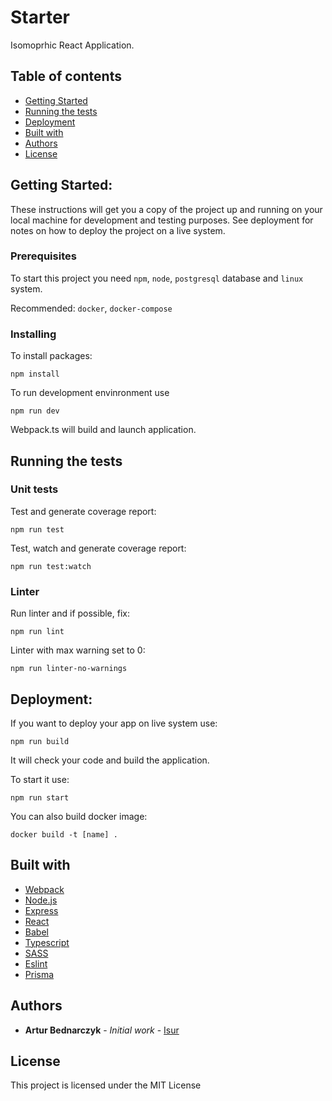# Starter

Isomoprhic React Application.

## Table of contents
- [Getting Started](#getting-started)
- [Running the tests](#running-the-tests)
- [Deployment](#deployment)
- [Built with](#built-with)
- [Authors](#authors)
- [License](#license)

## Getting Started:

These instructions will get you a copy of the project up and running on your local machine for development and testing purposes. See deployment for notes on how to deploy the project on a live system.

### Prerequisites

To start this project you need `npm`, `node`, `postgresql` database and `linux` system.

Recommended: `docker`, `docker-compose`

### Installing

To install packages:

`npm install`

To run development envinronment use

`npm run dev`

Webpack.ts will build and launch application.

## Running the tests
### Unit tests
Test and generate coverage report:

`npm run test`

Test, watch and generate coverage report:

`npm run test:watch`

### Linter
Run linter and if possible, fix:

`npm run lint`

Linter with max warning set to 0:

`npm run linter-no-warnings`
## Deployment:

If you want to deploy your app on live system use:

`npm run build`

It will check your code and build the application.

To start it use:

`npm run start`

You can also build docker image:

`docker build -t [name] .`


## Built with

- [Webpack](https://webpack.js.org/)
- [Node.js](https://nodejs.org/en/)
- [Express](https://www.npmjs.com/package/express)
- [React](https://reactjs.org/)
- [Babel](https://babeljs.io/)
- [Typescript](https://www.typescriptlang.org/index.html)
- [SASS](https://sass-lang.com/)
- [Eslint](https://eslint.org/)
- [Prisma](https://www.prisma.io/)

## Authors
- **Artur Bednarczyk** - *Initial work* -  [Isur](https://github.com/isur)

## License

This project is licensed under the MIT License
